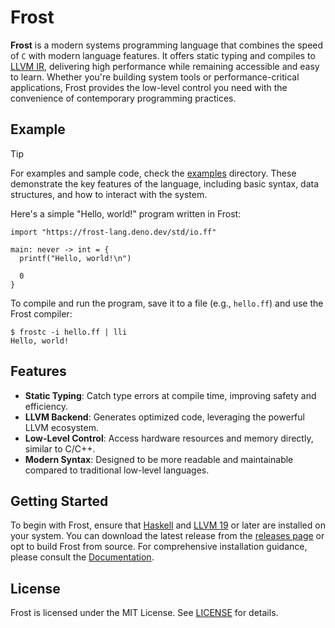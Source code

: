 # Frost

**Frost** is a modern systems programming language that combines the speed of
`C` with modern language features. It offers static typing and compiles to
[LLVM IR](https://llvm.org/docs/LangRef.html), delivering high performance while
remaining accessible and easy to learn. Whether you're building system tools or
performance-critical applications, Frost provides the low-level control you need
with the convenience of contemporary programming practices.

## Example

> [!TIP]
> For examples and sample code, check the [examples](examples) directory. These
> demonstrate the key features of the language, including basic syntax, data
> structures, and how to interact with the system.

Here's a simple "Hello, world!" program written in Frost:

```frost
import "https://frost-lang.deno.dev/std/io.ff"

main: never -> int = {
  printf("Hello, world!\n")

  0
}
```

To compile and run the program, save it to a file (e.g., `hello.ff`) and use the
Frost compiler:

```
$ frostc -i hello.ff | lli
Hello, world!
```

## Features

- **Static Typing**: Catch type errors at compile time, improving safety and
  efficiency.
- **LLVM Backend**: Generates optimized code, leveraging the powerful LLVM
  ecosystem.
- **Low-Level Control**: Access hardware resources and memory directly, similar
  to C/C++.
- **Modern Syntax**: Designed to be more readable and maintainable compared to
  traditional low-level languages.

## Getting Started

To begin with Frost, ensure that [Haskell](https://www.haskell.org/) and
[LLVM 19](https://llvm.org/) or later are installed on your system. You can
download the latest release from the [releases page](README.md) or opt to build
Frost from source. For comprehensive installation guidance, please consult the
[Documentation](https://oriol-linan.gitbook.io/frost/user-manual/getting-started).

## License

Frost is licensed under the MIT License. See [LICENSE](LICENSE) for details.
